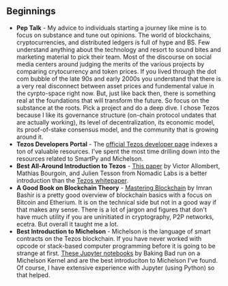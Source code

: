 ## Beginnings
* **Pep Talk** - My advice to individuals starting a journey like mine is to focus on substance and tune out opinions. The world of blockchains, cryptocurrencies, and distributed ledgers is full of hype and BS. Few understand anything about the technology and resort to sound bites and marketing material to pick their team. Most of the discourse on social media centers around judging the merits of the various projects by comparing crytocurrency and token prices. If you lived through the dot com bubble of the late 90s and early 2000s you understand that there is a very real disconnect between asset prices and fundemental value in the cyrpto-space right now. But, just like back then, there is something real at the foundations that will transform the future. So focus on the substance at the roots. Pick a project and do a deep dive. I chose Tezos because I like its governance structure (on-chain protocol undates that are actually working), its level of decentralization, its economic model, its proof-of-stake consensus model, and the community that is growing around it.
* **Tezos Developers Portal** - The [official Tezos developer page](https://developers.tezos.com/) indexes a ton of valuable resources. I've spent the most time drilling down into the resources related to SmartPy and Michelson.
* **Best All-Around Introduction to Tezos** - [This paper](https://arxiv.org/pdf/1909.08458.pdf) by Victor Allombert, Mathias Bourgoin, and Julien Tesson from Nomadic Labs is a better introduction than the [Tezos whitepaper](https://tezos.com/static/white_paper-2dc8c02267a8fb86bd67a108199441bf.pdf).
* **A Good Book on Blockchain Theory** - [Mastering Blockchain](https://www.amazon.com/Mastering-Blockchain-distributed-consensus-cryptocurrencies/dp/1839213191) by Imran Bashir is a pretty good overview of blockchain basics with a focus on Bitcoin and Etherium. It is on the technical side but not in a good way if that makes any sense. There is a lot of jargon and figures that don't have much utility if you are uninitiated in cryptography, P2P networks, ecetra. But overall it taught me a lot.
*  **Best Introduction to Michelson** - Michelson is the language of smart contracts on the Tezos blockchain. If you have never worked with opcode or stack-based computer programming before it is going to be strange at first. [These Jupyter notebooks](https://github.com/baking-bad/michelson-labs) by Baking Bad run on a Michelson Kernel and are the best introduciton to Michelson I've found. Of course, I have extensive experience with Jupyter (using Python) so that helped.
